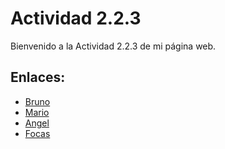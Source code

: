 # Actividad 2.2.3

Bienvenido a la Actividad 2.2.3 de mi página web.

## Enlaces:
- [Bruno](Bruno.md)
- [Mario](mario.md)
- [Angel](angel.md)
- [Focas](focas.md)
